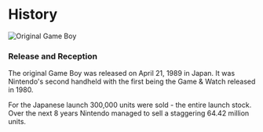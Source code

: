 # History

![Original Game Boy](https://raw.github.com/spencersteers/game-boy-development-book/master/assets/game-boy-og.jpg)

### Release and Reception

The original Game Boy was released on April 21, 1989 in Japan. It was Nintendo's second handheld with the first being the Game & Watch released in 1980. 


For the Japanese launch 300,000 units were sold - the entire launch stock. Over the next 8 years Nintendo managed to sell a staggering 64.42 million units.